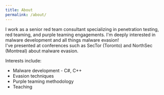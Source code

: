 ```yaml
---
title: About
permalink: /about/
---
```


I work as a senior red team consultant specializing in penetration testing, red teaming, and purple teaming engagements. I'm deeply interested in malware development and all things malware evasion! <br>
I've presented at conferences such as SecTor (Toronto) and NorthSec (Montreal) about malware evasion.

Interests include:
- Malware development - C#, C++
- Evasion techniques
- Purple teaming methodology
- Teaching
